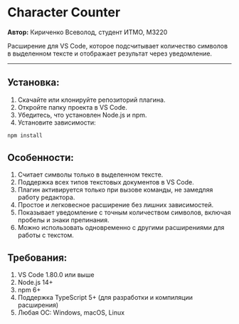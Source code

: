 # Character Counter

**Автор:** Кириченко Всеволод, студент ИТМО,  M3220  

Расширение для VS Code, которое подсчитывает количество символов в выделенном тексте и отображает результат через уведомление.

---

## Установка:

1. Скачайте или клонируйте репозиторий плагина.  
2. Откройте папку проекта в VS Code.  
3. Убедитесь, что установлен Node.js и npm.  
4. Установите зависимости:

```bash
npm install
```
## Особенности:

1. Считает символы только в выделенном тексте.
2. Поддержка всех типов текстовых документов в VS Code.
3. Плагин активируется только при вызове команды, не замедляя работу редактора.
4. Простое и легковесное расширение без лишних зависимостей.
5. Показывает уведомление с точным количеством символов, включая пробелы и знаки препинания.
6. Можно использовать одновременно с другими расширениями для работы с текстом.

## Требования:
1. VS Code 1.80.0 или выше
2. Node.js 14+
3. npm 6+
4. Поддержка TypeScript 5+ (для разработки и компиляции расширения)
5. Любая ОС: Windows, macOS, Linux
